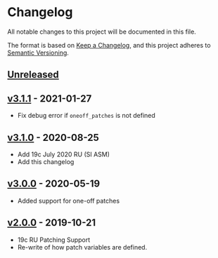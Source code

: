 # Changelog
All notable changes to this project will be documented in this file.

The format is based on [Keep a Changelog](https://keepachangelog.com/en/1.0.0/),
and this project adheres to [Semantic Versioning](https://semver.org/spec/v2.0.0.html).

## [Unreleased]

## [v3.1.1] - 2021-01-27
- Fix debug error if `oneoff_patches` is not defined

## [v3.1.0] - 2020-08-25
- Add 19c July 2020 RU (SI ASM)
- Add this changelog

## [v3.0.0] - 2020-05-19
- Added support for one-off patches

## [v2.0.0] - 2019-10-21
- 19c RU Patching Support
- Re-write of how patch variables are defined.

[Unreleased]: https://github.com/CruGlobal/ansible-oracle-psu/compare/v3.1.1...HEAD

[v3.1.1]: https://github.com/CruGlobal/ansible-oracle-psu/compare/v3.1.0...v3.1.1
[v3.1.0]: https://github.com/CruGlobal/ansible-oracle-psu/compare/v3.0.0...v3.1.0
[v3.0.0]: https://github.com/CruGlobal/ansible-oracle-psu/compare/v2.0.0...v3.0.0
[v2.0.0]: https://github.com/CruGlobal/ansible-oracle-psu/releases/tag/v2.0.0
